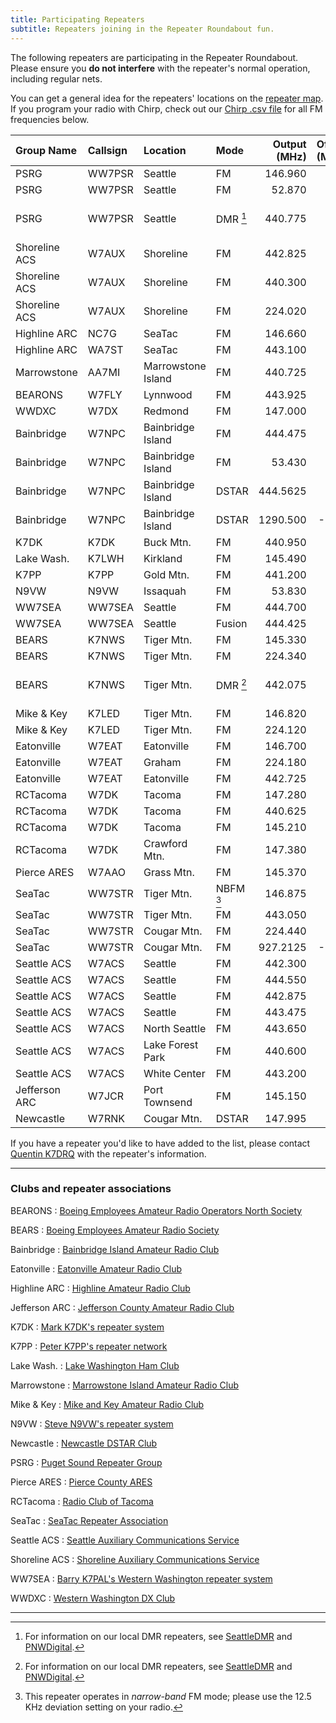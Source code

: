 ```yaml
---
title: Participating Repeaters
subtitle: Repeaters joining in the Repeater Roundabout fun.
---
```


The following repeaters are participating in the Repeater Roundabout. Please ensure you **do not interfere** with the repeater's normal operation, including regular nets.

You can get a general idea for the repeaters' locations on the [repeater map](/map). If you program your radio with Chirp, check out our [Chirp .csv file](https://raw.githubusercontent.com/QCaudron/repeater_roundabout/main/assets/rr_frequencies.csv) for all FM frequencies below.

| Group Name    | Callsign   | Location           | Mode         |   Output (MHz) |   Offset (MHz) |                  Tone (Hz) |
|:--------------|:-----------|:-------------------|:-------------|---------------:|---------------:|---------------------------:|
| PSRG          | WW7PSR     | Seattle            | FM           |        146.960 |           -0.6 |                      103.5 |
| PSRG          | WW7PSR     | Seattle            | FM           |         52.870 |           -1.7 |                      103.5 |
| PSRG          | WW7PSR     | Seattle            | DMR [^dmr]   |        440.775 |           +5.0 | CC2/TS1 Seattle1 TG/803153 |
| Shoreline ACS | W7AUX      | Shoreline          | FM           |        442.825 |           +5.0 |                      103.5 |
| Shoreline ACS | W7AUX      | Shoreline          | FM           |        440.300 |           +5.0 |                      103.5 |
| Shoreline ACS | W7AUX      | Shoreline          | FM           |        224.020 |           -1.6 |                      103.5 |
| Highline ARC  | NC7G       | SeaTac             | FM           |        146.660 |           -0.6 |                      103.5 |
| Highline ARC  | WA7ST      | SeaTac             | FM           |        443.100 |           +5.0 |                      103.5 |
| Marrowstone   | AA7MI      | Marrowstone Island | FM           |        440.725 |           +5.0 |                      114.8 |
| BEARONS       | W7FLY      | Lynnwood           | FM           |        443.925 |           +5.0 |                      100.0 |
| WWDXC         | W7DX       | Redmond            | FM           |        147.000 |           -0.6 |                      103.5 |
| Bainbridge    | W7NPC      | Bainbridge Island  | FM           |        444.475 |           +5.0 |                      103.5 |
| Bainbridge    | W7NPC      | Bainbridge Island  | FM           |         53.430 |           -1.7 |                      100.0 |
| Bainbridge    | W7NPC      | Bainbridge Island  | DSTAR        |       444.5625 |           +5.0 |                            |
| Bainbridge    | W7NPC      | Bainbridge Island  | DSTAR        |       1290.500 |          -20.0 |                            |
| K7DK          | K7DK       | Buck Mtn.          | FM           |        440.950 |           +5.0 |                      110.9 |
| Lake Wash.    | K7LWH      | Kirkland           | FM           |        145.490 |           -0.6 |                      103.5 |
| K7PP          | K7PP       | Gold Mtn.          | FM           |        441.200 |           +5.0 |                      123.0 |
| N9VW          | N9VW       | Issaquah           | FM           |         53.830 |           -1.7 |                      123.0 |
| WW7SEA        | WW7SEA     | Seattle            | FM           |        444.700 |           +5.0 |                      103.5 |
| WW7SEA        | WW7SEA     | Seattle            | Fusion       |        444.425 |           +5.0 |                      141.3 |
| BEARS         | K7NWS      | Tiger Mtn.         | FM           |        145.330 |           -0.6 |                      179.9 |
| BEARS         | K7NWS      | Tiger Mtn.         | FM           |        224.340 |           -1.6 |                      110.9 |
| BEARS         | K7NWS      | Tiger Mtn.         | DMR [^dmr]   |        442.075 |           +5.0 |   CC2/TS1 BEARS1 TG/312488 |
| Mike & Key    | K7LED      | Tiger Mtn.         | FM           |        146.820 |           -0.6 |                      103.5 |
| Mike & Key    | K7LED      | Tiger Mtn.         | FM           |        224.120 |           -1.6 |                      103.5 |
| Eatonville    | W7EAT      | Eatonville         | FM           |        146.700 |           -0.6 |                      103.5 |
| Eatonville    | W7EAT      | Graham             | FM           |        224.180 |           -1.6 |                      103.5 |
| Eatonville    | W7EAT      | Eatonville         | FM           |        442.725 |           +5.0 |                      103.5 |
| RCTacoma      | W7DK       | Tacoma             | FM           |        147.280 |           +0.6 |                      103.5 |
| RCTacoma      | W7DK       | Tacoma             | FM           |        440.625 |           +5.0 |                      103.5 |
| RCTacoma      | W7DK       | Tacoma             | FM           |        145.210 |           -0.6 |                      141.3 |
| RCTacoma      | W7DK       | Crawford Mtn.      | FM           |        147.380 |           +0.6 |                      103.5 |
| Pierce ARES   | W7AAO      | Grass Mtn.         | FM           |        145.370 |           -0.6 |                      136.5 |
| SeaTac        | WW7STR     | Tiger Mtn.         | NBFM [^nbfm] |        146.875 |           -0.6 |                      103.5 |
| SeaTac        | WW7STR     | Tiger Mtn.         | FM           |        443.050 |           +5.0 |                      103.5 |
| SeaTac        | WW7STR     | Cougar Mtn.        | FM           |        224.440 |           -1.6 |                      103.5 |
| SeaTac        | WW7STR     | Cougar Mtn.        | FM           |       927.2125 |          -25.0 |                      114.8 |
| Seattle ACS   | W7ACS      | Seattle            | FM           |        442.300 |           +5.0 |                      141.3 |
| Seattle ACS   | W7ACS      | Seattle            | FM           |        444.550 |           +5.0 |                      141.3 |
| Seattle ACS   | W7ACS      | Seattle            | FM           |        442.875 |           +5.0 |                      141.3 |
| Seattle ACS   | W7ACS      | Seattle            | FM           |        443.475 |           +5.0 |                      141.3 |
| Seattle ACS   | W7ACS      | North Seattle      | FM           |        443.650 |           +5.0 |                      141.3 |
| Seattle ACS   | W7ACS      | Lake Forest Park   | FM           |        440.600 |           +5.0 |                      141.3 |
| Seattle ACS   | W7ACS      | White Center       | FM           |        443.200 |           +5.0 |                      141.3 |
| Jefferson ARC | W7JCR      | Port Townsend      | FM           |        145.150 |           -0.6 |                      114.8 |
| Newcastle     | W7RNK      | Cougar Mtn.        | DSTAR        |        147.995 |           -0.6 |                            |

If you have a repeater you'd like to have added to the list, please contact [Quentin K7DRQ](mailto:k7drq@psrg.org) with the repeater's information.

---

### Clubs and repeater associations

BEARONS
: [Boeing Employees Amateur Radio Operators North Society](https://w7flybearons.org)

BEARS
: [Boeing Employees Amateur Radio Society](https://sites.google.com/site/k7nwsbears)

Bainbridge
: [Bainbridge Island Amateur Radio Club](https://www.w7npc.org)

Eatonville
: [Eatonville Amateur Radio Club](https://www.qrz.com/db/W7EAT)

Highline ARC
: [Highline Amateur Radio Club](https://highlinearc.org)

Jefferson ARC
: [Jefferson County Amateur Radio Club](https://w7jcr.wordpress.com/)

K7DK
: [Mark K7DK's repeater system](https://www.qrz.com/db/K7DK)

K7PP
: [Peter K7PP's repeater network](http://www.k7pp.itgo.com)

Lake Wash.
: [Lake Washington Ham Club](http://www.lakewashingtonhamclub.org)

Marrowstone
: [Marrowstone Island Amateur Radio Club](https://www.qrz.com/db/AA7MI)

Mike & Key
: [Mike and Key Amateur Radio Club](https://mikeandkey.org)

N9VW
: [Steve N9VW's repeater system](https://www.qrz.com/db/N9VW)

Newcastle
: [Newcastle DSTAR Club](http://newcastle-dstar.com/)

PSRG
: [Puget Sound Repeater Group](http://www.psrg.org/)

Pierce ARES
: [Pierce County ARES](http://www.piercecountyares.net)

RCTacoma
: [Radio Club of Tacoma](http://www.w7dk.org)

SeaTac
: [SeaTac Repeater Association](https://seatacra.com)

Seattle ACS
: [Seattle Auxiliary Communications Service](https://www.seattleacs.org/)

Shoreline ACS
: [Shoreline Auxiliary Communications Service](https://sites.google.com/a/w7aux.org/shoreline-acs)

WW7SEA
: [Barry K7PAL's Western Washington repeater system](https://www.qrz.com/db/WW7SEA)

WWDXC
: [Western Washington DX Club](https://www.wwdxc.org)



---

[^dmr]: For information on our local DMR repeaters, see [SeattleDMR](http://seattledmr.org/) and [PNWDigital](https://pnwdigital.net/).
[^nbfm]: This repeater operates in *narrow-band* FM mode; please use the 12.5 KHz deviation setting on your radio.